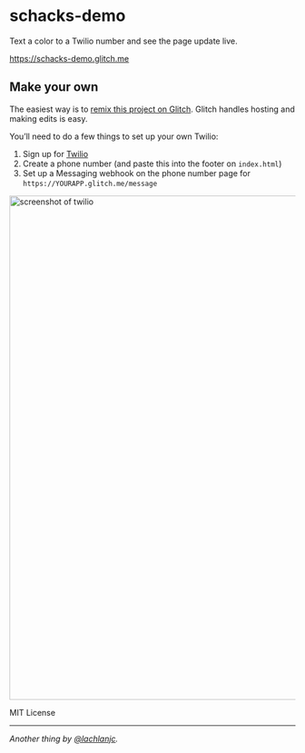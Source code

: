 # schacks-demo

Text a color to a Twilio number and see the page update live.

https://schacks-demo.glitch.me

## Make your own

The easiest way is to [remix this project on Glitch](https://glitch.com/edit/#!/schacks-demo). Glitch handles hosting and making edits is easy.

You’ll need to do a few things to set up your own Twilio:

1. Sign up for [Twilio](https://twilio.com)
2. Create a phone number (and paste this into the footer on `index.html`)
3. Set up a Messaging webhook on the phone number page for `https://YOURAPP.glitch.me/message`

<img width="888" alt="screenshot of twilio" src="https://user-images.githubusercontent.com/5074763/29829833-75050f34-8cae-11e7-99e8-b1d0ceccff6c.png">

MIT License

___
*Another thing by [@lachlanjc](https://lachlanjc.me).*